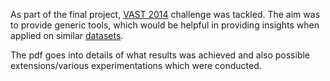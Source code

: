 As part of the final project, [VAST 2014](http://www.vacommunity.org/VAST+Challenge+2014) challenge was tackled. 
The aim was to provide generic tools, which would be helpful in providing insights when applied on similar [datasets](http://vast.cs.umass.edu/benchmarks.php).

The pdf goes into details of what results was achieved and also possible extensions/various experimentations which were conducted.
